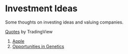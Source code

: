 # Investment Ideas

Some thoughts on investing ideas and valuing companies.

<!-- TradingView Widget BEGIN -->
<div class="tradingview-widget-container">
  <div class="tradingview-widget-container__widget"></div>
  <div class="tradingview-widget-copyright"><a href="https://www.tradingview.com" rel="noopener" target="_blank"><span class="blue-text">Quotes</span></a> by TradingView</div>
  <script type="text/javascript" src="https://s3.tradingview.com/external-embedding/embed-widget-tickers.js" async>
  {
  "symbols": [
    {
      "description": "AAPL",
      "proName": "NASDAQ:AAPL"
    },
    {
      "description": "AMZN",
      "proName": "NASDAQ:AMZN"
    },
    {
      "description": "FB",
      "proName": "NASDAQ:FB"
    },
    {
      "description": "GOOG",
      "proName": "NASDAQ:GOOG"
    },
    {
      "description": "KMB",
      "proName": "NYSE:KMB"
    },
    {
      "description": "MSFT",
      "proName": "NASDAQ:MSFT"
    },
    {
      "description": "NKE",
      "proName": "NYSE:NKE"
    },
    {
      "description": "ARKK",
      "proName": "AMEX:ARKK"
    },
    {
      "description": "SGOL",
      "proName": "AMEX:SGOL"
    }
  ],
  "colorTheme": "light",
  "isTransparent": false,
  "showSymbolLogo": true,
  "locale": "en"
}
  </script>
</div>
<!-- TradingView Widget END -->

1. [Apple](./apple/apple.md)
2. [Opportunities in Genetics](./genetics/genetics.md)

